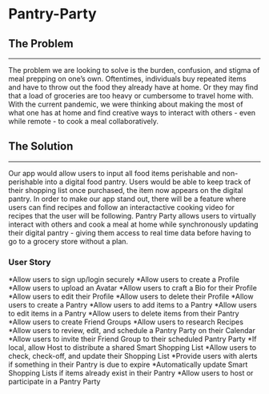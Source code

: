 # Pantry-Party
## The Problem
------
The problem we are looking to solve is the burden, confusion, and stigma of meal prepping on one’s own. Oftentimes, individuals buy repeated items and have to throw out the food they already have at home. Or they may find that a load of groceries are too heavy or cumbersome to travel home with. With the current pandemic, we were thinking about making the most of what one has at home and find creative ways to interact with others - even while remote - to cook a meal collaboratively. 

## The Solution
------
Our app would allow users to input all food items perishable and non-perishable into a digital food pantry. Users would be able to keep track of their shopping list once purchased, the item now appears on the digital pantry. In order to make our app stand out, there will be a feature where users can find recipes and follow an interactactive cooking video for recipes that the user will be following. Pantry Party allows users to virtually interact with others and cook a meal at home while synchronously updating their digital pantry - giving them access to real time data before having to go to a grocery store without a plan.

### User Story
*Allow users to sign up/login securely
*Allow users to create a Profile
*Allow users to upload an Avatar
*Allow users to craft a Bio for their Profile
*Allow users to edit their Profile
*Allow users to delete their Profile
*Allow users to create a Pantry
*Allow users to add items to a Pantry
*Allow users to edit items in a Pantry
*Allow users to delete items from their Pantry
*Allow users to create Friend Groups
*Allow users to research Recipes
*Allow users to review, edit, and schedule a Pantry Party on their Calendar
*Allow users to invite their Friend Group to their scheduled Pantry Party
*If local, allow Host to distribute a shared Smart Shopping List
*Allow users to check, check-off, and update their Shopping List
*Provide users with alerts if something in their Pantry is due to expire
*Automatically update Smart Shopping Lists if items already exist in their Pantry
*Allow users to host or participate in a Pantry Party
